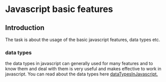 # Javascript basic features
## Introduction
The task is about the usage of the basic javascript features, data types etc.

### data types
the data types in javascript can generally used for many features and to know them and deal with them is very useful and makes effective to work in javascript.
You can read about the data types here [dataTypesInJavascript.](https://www.programiz.com/javascript/data-types)
